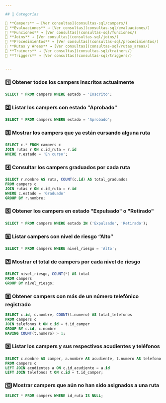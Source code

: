 ```yaml
---

## 📂 Categorías  

📌 **Campers** → [Ver consultas](consultas-sql/campers/)  
📌 **Evaluaciones** → [Ver consultas](consultas-sql/evaluaciones/)  
📌 **Funciones** → [Ver consultas](consultas-sql/funciones/)  
📌 **Joins** → [Ver consultas](consultas-sql/joins/) 
📌 **Procedimientos** → [Ver consultas](consultas-sql/procedimientos/) 
📌 **Rutas y Áreas** → [Ver consultas](consultas-sql/rutas_areas/)  
📌 **Trainers** → [Ver consultas](consultas-sql/trainers/)
📌 **Triggers** → [Ver consultas](consultas-sql/triggers/)  


---
```


### 1️⃣ Obtener todos los campers inscritos actualmente
```sql
SELECT * FROM campers WHERE estado = 'Inscrito';
```

### 2️⃣ Listar los campers con estado "Aprobado"
```sql
SELECT * FROM campers WHERE estado = 'Aprobado';
```

### 3️⃣ Mostrar los campers que ya están cursando alguna ruta
```sql
SELECT c.* FROM campers c
JOIN rutas r ON c.id_ruta = r.id
WHERE r.estado = 'En curso';
```

### 4️⃣ Consultar los campers graduados por cada ruta
```sql
SELECT r.nombre AS ruta, COUNT(c.id) AS total_graduados
FROM campers c
JOIN rutas r ON c.id_ruta = r.id
WHERE c.estado = 'Graduado'
GROUP BY r.nombre;
```

### 5️⃣ Obtener los campers en estado "Expulsado" o "Retirado"
```sql
SELECT * FROM campers WHERE estado IN ('Expulsado', 'Retirado');
```

### 6️⃣ Listar campers con nivel de riesgo “Alto”
```sql
SELECT * FROM campers WHERE nivel_riesgo = 'Alto';
```

### 7️⃣ Mostrar el total de campers por cada nivel de riesgo
```sql
SELECT nivel_riesgo, COUNT(*) AS total
FROM campers
GROUP BY nivel_riesgo;
```

### 8️⃣ Obtener campers con más de un número telefónico registrado
```sql
SELECT c.id, c.nombre, COUNT(t.numero) AS total_telefonos
FROM campers c
JOIN telefonos t ON c.id = t.id_camper
GROUP BY c.id, c.nombre
HAVING COUNT(t.numero) > 1;
```

### 9️⃣ Listar los campers y sus respectivos acudientes y teléfonos
```sql
SELECT c.nombre AS camper, a.nombre AS acudiente, t.numero AS telefono
FROM campers c
LEFT JOIN acudientes a ON c.id_acudiente = a.id
LEFT JOIN telefonos t ON c.id = t.id_camper;
```

### 🔟 Mostrar campers que aún no han sido asignados a una ruta
```sql
SELECT * FROM campers WHERE id_ruta IS NULL;
```


